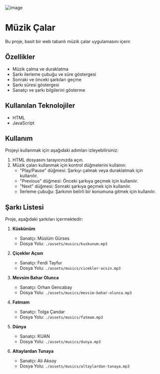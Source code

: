 ![image](https://github.com/yemregunduz/JsMediaPlayer/assets/81508248/a157c072-12b6-43c4-9159-889ffa940c7b)

# Müzik Çalar

Bu proje, basit bir web tabanlı müzik çalar uygulamasını içerir.

## Özellikler

- Müzik çalma ve duraklatma
- Şarkı ilerleme çubuğu ve süre göstergesi
- Sonraki ve önceki şarkıları geçme
- Şarkı süresi göstergesi
- Sanatçı ve şarkı bilgilerini gösterme

## Kullanılan Teknolojiler

- HTML
- JavaScript

## Kullanım

Projeyi kullanmak için aşağıdaki adımları izleyebilirsiniz:

1. HTML dosyasını tarayıcınızda açın.
2. Müzik çaları kullanmak için kontrol düğmelerini kullanın:
   - "Play/Pause" düğmesi: Şarkıyı çalmak veya duraklatmak için kullanılır.
   - "Previous" düğmesi: Önceki şarkıya geçmek için kullanılır.
   - "Next" düğmesi: Sonraki şarkıya geçmek için kullanılır.
   - İlerleme çubuğu: Şarkının belirli bir konumuna gitmek için kullanılır.

## Şarkı Listesi

Proje, aşağıdaki şarkıları içermektedir:

1. **Küskünüm**
   - Sanatçı: Müslüm Gürses
   - Dosya Yolu: `./assets/musics/kuskunum.mp3`

2. **Çiçekler Açsın**
   - Sanatçı: Ferdi Tayfur
   - Dosya Yolu: `./assets/musics/cicekler-acsin.mp3`

3. **Mevsim Bahar Olunca**
   - Sanatçı: Orhan Gencabay
   - Dosya Yolu: `./assets/musics/mevsim-bahar-olunca.mp3`

4. **Fatmam**
   - Sanatçı: Tolga Çandar
   - Dosya Yolu: `./assets/musics/fatmam.mp3`

5. **Dünya**
   - Sanatçı: KUAN
   - Dosya Yolu: `./assets/musics/dunya.mp3`

6. **Altaylardan Tunaya**
   - Sanatçı: Ali Aksoy
   - Dosya Yolu: `./assets/musics/altaylardan-tunaya.mp3`

